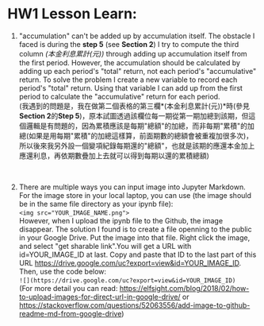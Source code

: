# HW1 Lesson Learn:

1. "accumulation" can't be added up by accumulation itself.
The obstacle I faced is during the **step 5** (see **Section 2**) I try to compute the third column *(本金利息累計(元))* through adding up accumulation itself from the first period. However, the accumulation should be calculated by adding up each period's "total" return, not each period's "accumulative" return. To solve the problem I create a new variable to record each period's "total" return. Using that variable I can add up from the first period to calculate the "accumulative" return for each period.<br>
(我遇到的問題是，我在做第二個表格的第三欄*(本金利息累計(元))*時(參見**Section 2**的**Step 5**)，原本試圖透過該欄位每一期從第一期加總到該期，但這個邏輯是有問題的，因為累積應該是每期"總額"的加總，而非每期"累積"的加總(如果是用每期"累積"的加總這樣算，前面期數的總額會被重複加很多次)，所以後來我另外設一個變項紀錄每期還的"總額"，也就是該期的應還本金加上應還利息，再依期數疊加上去就可以得到每期以還的累積總額)
<br>

2. There are multiple ways you can input image into Jupyter Markdown.
For the image store in your local laptop, you can use (the image should be in the same file directory as your ipynb file):<br>
````<img src="YOUR_IMAGE_NAME.png"> ````<br>
However, when I upload the ipynb file to the Github, the image disappear. The solution I found is to create a file openning to the public in your Google Drive. Put the image into that file. Right click the image, and select "get sharable link".You will get a URL with id=YOUR_IMAGE_ID at last. Copy and paste that ID to the last part of this URL https://drive.google.com/uc?export=view&id=YOUR_IMAGE_ID. Then, use the code below:<br>
```` ![](https://drive.google.com/uc?export=view&id=YOUR_IMAGE_ID) ````<br>
(For more detail you can  read: https://elfsight.com/blog/2018/02/how-to-upload-images-for-direct-url-in-google-drive/ or https://stackoverflow.com/questions/52063556/add-image-to-github-readme-md-from-google-drive)

